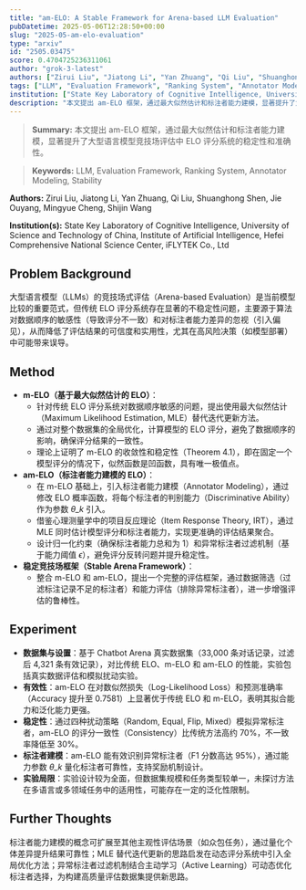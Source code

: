 ```yaml
---
title: "am-ELO: A Stable Framework for Arena-based LLM Evaluation"
pubDatetime: 2025-05-06T12:28:50+00:00
slug: "2025-05-am-elo-evaluation"
type: "arxiv"
id: "2505.03475"
score: 0.4704725236311061
author: "grok-3-latest"
authors: ["Zirui Liu", "Jiatong Li", "Yan Zhuang", "Qi Liu", "Shuanghong Shen", "Jie Ouyang", "Mingyue Cheng", "Shijin Wang"]
tags: ["LLM", "Evaluation Framework", "Ranking System", "Annotator Modeling", "Stability"]
institution: ["State Key Laboratory of Cognitive Intelligence, University of Science and Technology of China", "Institute of Artificial Intelligence, Hefei Comprehensive National Science Center", "iFLYTEK Co., Ltd"]
description: "本文提出 am-ELO 框架，通过最大似然估计和标注者能力建模，显著提升了大型语言模型竞技场评估中 ELO 评分系统的稳定性和准确性。"
---
```


> **Summary:** 本文提出 am-ELO 框架，通过最大似然估计和标注者能力建模，显著提升了大型语言模型竞技场评估中 ELO 评分系统的稳定性和准确性。 

> **Keywords:** LLM, Evaluation Framework, Ranking System, Annotator Modeling, Stability

**Authors:** Zirui Liu, Jiatong Li, Yan Zhuang, Qi Liu, Shuanghong Shen, Jie Ouyang, Mingyue Cheng, Shijin Wang

**Institution(s):** State Key Laboratory of Cognitive Intelligence, University of Science and Technology of China, Institute of Artificial Intelligence, Hefei Comprehensive National Science Center, iFLYTEK Co., Ltd


## Problem Background

大型语言模型（LLMs）的竞技场式评估（Arena-based Evaluation）是当前模型比较的重要范式，但传统 ELO 评分系统存在显著的不稳定性问题，主要源于算法对数据顺序的敏感性（导致评分不一致）和对标注者能力差异的忽视（引入偏见），从而降低了评估结果的可信度和实用性，尤其在高风险决策（如模型部署）中可能带来误导。

## Method

*   **m-ELO（基于最大似然估计的 ELO）**：
    *   针对传统 ELO 评分系统对数据顺序敏感的问题，提出使用最大似然估计（Maximum Likelihood Estimation, MLE）替代迭代更新方法。
    *   通过对整个数据集的全局优化，计算模型的 ELO 评分，避免了数据顺序的影响，确保评分结果的一致性。
    *   理论上证明了 m-ELO 的收敛性和稳定性（Theorem 4.1），即在固定一个模型评分的情况下，似然函数是凹函数，具有唯一极值点。
*   **am-ELO（标注者能力建模的 ELO）**：
    *   在 m-ELO 基础上，引入标注者能力建模（Annotator Modeling），通过修改 ELO 概率函数，将每个标注者的判别能力（Discriminative Ability）作为参数 *θ_k* 引入。
    *   借鉴心理测量学中的项目反应理论（Item Response Theory, IRT），通过 MLE 同时估计模型评分和标注者能力，实现更准确的评估结果聚合。
    *   设计归一化约束（确保标注者能力总和为 1）和异常标注者过滤机制（基于能力阈值 *ϵ*），避免评分反转问题并提升稳定性。
*   **稳定竞技场框架（Stable Arena Framework）**：
    *   整合 m-ELO 和 am-ELO，提出一个完整的评估框架，通过数据筛选（过滤标注记录不足的标注者）和能力评估（排除异常标注者），进一步增强评估的鲁棒性。

## Experiment

*   **数据集与设置**：基于 Chatbot Arena 真实数据集（33,000 条对话记录，过滤后 4,321 条有效记录），对比传统 ELO、m-ELO 和 am-ELO 的性能，实验包括真实数据评估和模拟扰动实验。
*   **有效性**：am-ELO 在对数似然损失（Log-Likelihood Loss）和预测准确率（Accuracy 提升至 0.7581）上显著优于传统 ELO 和 m-ELO，表明其拟合能力和泛化能力更强。
*   **稳定性**：通过四种扰动策略（Random, Equal, Flip, Mixed）模拟异常标注者，am-ELO 的评分一致性（Consistency）比传统方法高约 70%，不一致率降低至 30%。
*   **标注者建模**：am-ELO 能有效识别异常标注者（F1 分数高达 95%），通过能力参数 *θ_k* 量化标注者可靠性，支持奖励机制设计。
*   **实验局限**：实验设计较为全面，但数据集规模和任务类型较单一，未探讨方法在多语言或多领域任务中的适用性，可能存在一定的泛化性限制。

## Further Thoughts

标注者能力建模的概念可扩展至其他主观性评估场景（如众包任务），通过量化个体差异提升结果可靠性；MLE 替代迭代更新的思路启发在动态评分系统中引入全局优化方法；异常标注者过滤机制结合主动学习（Active Learning）可动态优化标注者选择，为构建高质量评估数据集提供新思路。